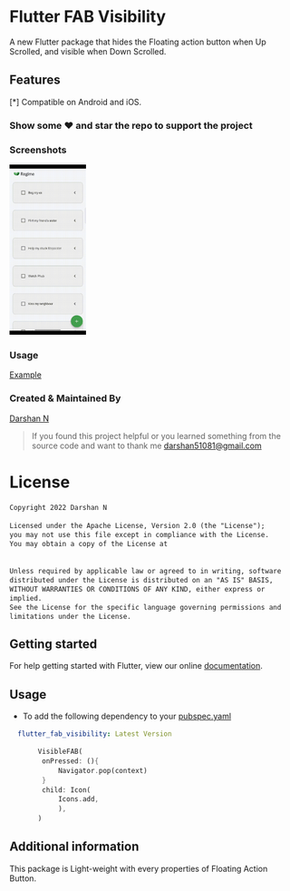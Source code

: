 
# Flutter FAB Visibility

A new Flutter package that hides the Floating action button when Up Scrolled, and visible when Down Scrolled.

## Features

[*] Compatible on Android and iOS.

### Show some :heart: and star the repo to support the project

### Screenshots

<img src="ss1.gif" height="300em" />

### Usage

[Example](https://github.com/darshn-n/flutter_fab_visibility/blob/master/example/example_app.dart)

### Created & Maintained By

[Darshan N](https://github.com/darshn-n)

> If you found this project helpful or you learned something from the source code and want to thank me <darshan51081@gmail.com>

# License

    Copyright 2022 Darshan N

    Licensed under the Apache License, Version 2.0 (the "License");
    you may not use this file except in compliance with the License.
    You may obtain a copy of the License at


    Unless required by applicable law or agreed to in writing, software
    distributed under the License is distributed on an "AS IS" BASIS,
    WITHOUT WARRANTIES OR CONDITIONS OF ANY KIND, either express or implied.
    See the License for the specific language governing permissions and
    limitations under the License.

## Getting started

For help getting started with Flutter, view our online
[documentation](https://flutter.dev/).

## Usage

- To add the following dependency to your [pubspec.yaml](https://github.com/darshn-n/flutter_fab_visibility)

```yaml
  flutter_fab_visibility: Latest Version
```

```dart
       VisibleFAB(
        onPressed: (){
            Navigator.pop(context)
        }
        child: Icon(
            Icons.add,
            ),
       )
```

## Additional information

This package is Light-weight with every properties of Floating Action Button.
